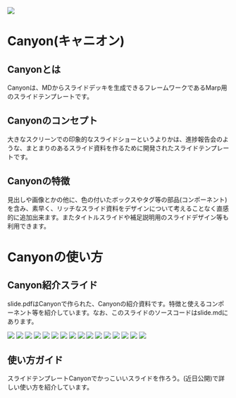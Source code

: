 ![](assets/logo.png)
# Canyon(キャニオン)
## Canyonとは
Canyonは、MDからスライドデッキを生成できるフレームワークであるMarp用のスライドテンプレートです。

## Canyonのコンセプト
大きなスクリーンでの印象的なスライドショーというよりかは、進捗報告会のような、まとまりのあるスライド資料を作るために開発されたスライドテンプレートです。

## Canyonの特徴
見出しや画像とかの他に、色の付いたボックスやタグ等の部品(コンポーネント)を含み、素早く、リッチなスライド資料をデザインについて考えることなく直感的に追加出来ます。またタイトルスライドや補足説明用のスライドデザイン等も利用できます。

# Canyonの使い方
## Canyon紹介スライド
slide.pdfはCanyonで作られた、Canyonの紹介資料です。特徴と使えるコンポーネント等を紹介しています。なお、このスライドのソースコードはslide.mdにあります。

![](slides/1.PNG)
![](slides/2.PNG)
![](slides/3.PNG)
![](slides/4.PNG)
![](slides/5.PNG)
![](slides/6.PNG)
![](slides/7.PNG)
![](slides/8.PNG)
![](slides/9.PNG)
![](slides/10.PNG)
![](slides/11.PNG)
![](slides/12.PNG)
![](slides/13.PNG)
![](slides/14.PNG)
![](slides/15.PNG)
![](slides/16.PNG)

## 使い方ガイド
スライドテンプレートCanyonでかっこいいスライドを作ろう。(近日公開)で詳しい使い方を紹介しています。
